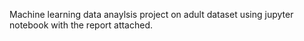 Machine learning data anaylsis project on adult dataset using jupyter notebook with the report attached.
